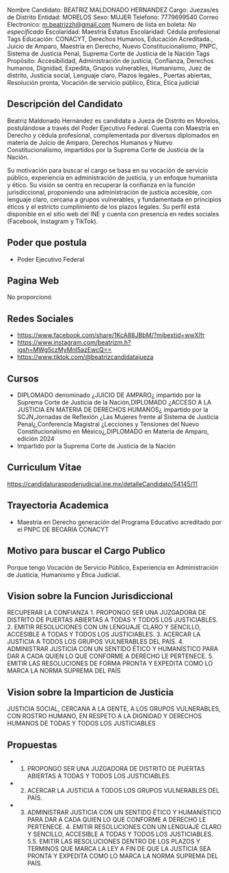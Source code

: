 Nombre Candidato: BEATRIZ MALDONADO HERNANDEZ
Cargo: Juezas/es de Distrito
Entidad: MORELOS
Sexo: MUJER
Telefono: 7779699540
Correo Electronico: m.beatrizzh@gmail.com
Numero de lista en boleta: *No especificado*
Escolaridad: Maestría
Estatus Escolaridad: Cédula profesional
Tags Educación: CONACYT, Derechos Humanos, Educación Acreditada., Juicio de Amparo, Maestría en Derecho, Nuevo Constitucionalismo, PNPC, Sistema de Justicia Penal, Suprema Corte de Justicia de la Nación
Tags Propósito: Accesibilidad, Administración de justicia, Confianza, Derechos humanos, Dignidad, Expedita, Grupos vulnerables, Humanismo, Juez de distrito, Justicia social, Lenguaje claro, Plazos legales., Puertas abiertas, Resolución pronta, Vocación de servicio público, Ética, Ética judicial


## Descripción del Candidato 

Beatriz Maldonado Hernández es candidata a Jueza de Distrito en Morelos, postulándose a través del Poder Ejecutivo Federal. Cuenta con Maestría en Derecho y cédula profesional, complementada por diversos diplomados en materia de Juicio de Amparo, Derechos Humanos y Nuevo Constitucionalismo, impartidos por la Suprema Corte de Justicia de la Nación.

Su motivación para buscar el cargo se basa en su vocación de servicio público, experiencia en administración de justicia, y un enfoque humanista y ético.  Su visión se centra en recuperar la confianza en la función jurisdiccional, proponiendo una administración de justicia accesible, con lenguaje claro, cercana a grupos vulnerables, y fundamentada en principios éticos y el estricto cumplimiento de los plazos legales. Su perfil está disponible en el sitio web del INE y cuenta con presencia en redes sociales (Facebook, Instagram y TikTok).


## Poder que postula

- Poder Ejecutivo Federal


## Pagina Web

No proporcionó


## Redes Sociales

- https://www.facebook.com/share/1KcA88JBbM/?mibextid=wwXIfr
- https://www.instagram.com/beatrizm.h?igsh=MWg5czMyMnl5azEwcQ==
- https://www.tiktok.com/@beatrizcandidatajueza


## Cursos

- DIPLOMADO denominado ¿JUICIO DE AMPARO¿ impartido por la Suprema Corte de Justicia de la Nación,DIPLOMADO ¿ACCESO A LA JUSTICIA EN MATERIA DE DERECHOS HUMANOS¿ impartido por la SCJN,Jornadas de Reflexión ¿Las Mujeres frente al Sistema de Justicia Penal¿,Conferencia Magistral ¿Lecciones y Tensiones del Nuevo Constitucionalismo en México¿,DIPLOMADO en Materia de Amparo, edición 2024
- Impartido por la Suprema Corte de Justicia de la Nación


## Curriculum Vitae

https://candidaturaspoderjudicial.ine.mx/detalleCandidato/54145/11


## Trayectoria Academica

- Maestría en Derecho generación del Programa Educativo acreditado por el PNPC DE BECARIA CONACYT


## Motivo para buscar el Cargo Publico

Porque tengo Vocación de Servicio Público, Experiencia en Administración de Justicia, Humanismo y Ética Judicial.


## Vision sobre la Funcion Jurisdiccional

RECUPERAR LA CONFIANZA 1.	PROPONGO SER UNA JUZGADORA DE DISTRITO DE PUERTAS ABIERTAS A TODAS Y TODOS LOS JUSTICIABLES. 2.	EMITIR RESOLUCIONES CON UN LENGUAJE CLARO Y SENCILLO, ACCESIBLE A TODAS Y TODOS LOS JUSTICIABLES. 3.	ACERCAR LA JUSTICIA A TODOS LOS GRUPOS VULNERABLES DEL PAÍS. 4.	ADMINISTRAR JUSTICIA CON UN SENTIDO ÉTICO Y HUMANÍSTICO PARA DAR A CADA QUIEN LO QUE CONFORME A DERECHO LE PERTENECE. 5.	EMITIR LAS RESOLUCIONES DE FORMA PRONTA Y EXPEDITA COMO LO MARCA LA NORMA SUPREMA DEL PAÍS


## Vision sobre la Imparticion de Justicia

JUSTICIA SOCIAL, CERCANA A LA GENTE, A LOS GRUPOS VULNERABLES, CON ROSTRO HUMANO, EN RESPETO A LA DIGNIDAD Y DERECHOS HUMANOS DE TODAS Y TODOS LOS JUSTICIABLES


## Propuestas

- 1.	PROPONGO SER UNA JUZGADORA DE DISTRITO DE PUERTAS ABIERTAS A TODAS Y TODOS LOS JUSTICIABLES.
- 2.	ACERCAR LA JUSTICIA A TODOS LOS GRUPOS VULNERABLES DEL PAÍS.
- 3.	ADMINISTRAR JUSTICIA CON UN SENTIDO ÉTICO Y HUMANÍSTICO PARA DAR A CADA QUIEN LO QUE CONFORME A DERECHO LE PERTENECE. 4.	EMITIR RESOLUCIONES CON UN LENGUAJE CLARO Y SENCILLO, ACCESIBLE A TODAS Y TODOS LOS JUSTICIABLES. 5.5.	EMITIR LAS RESOLUCIONES DENTRO DE LOS PLAZOS Y TERMINOS QUE MARCA LA LEY A FIN DE QUE LA JUSTICIA SEA PRONTA Y EXPEDITA COMO LO MARCA LA NORMA SUPREMA DEL PAÍS.

